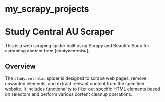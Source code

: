 # my_scrapy_projects

# Study Central AU Scraper

This is a web scraping spider built using Scrapy and BeautifulSoup for extracting content from [studycentralau].

## Overview

The `studycentralau` spider is designed to scrape web pages, remove unwanted elements, and extract relevant content from the specified website. It includes functionality to filter out specific HTML elements based on selectors and perform various content cleanup operations.


